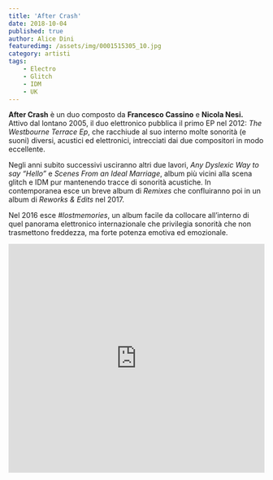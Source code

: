 ```yaml
---
title: 'After Crash'
date: 2018-10-04
published: true
author: Alice Dini
featuredimg: /assets/img/0001515305_10.jpg
category: artisti
tags:
    - Electro
    - Glitch
    - IDM
    - UK
---
```


**After Crash** è un duo composto da **Francesco Cassino** e **Nicola Nesi.** Attivo dal lontano 2005, il duo elettronico pubblica il primo EP nel 2012: *The Westbourne Terrace Ep*, che racchiude al suo interno molte sonorità (e suoni) diversi, acustici ed elettronici, intrecciati dai due compositori in modo eccellente.

Negli anni subito successivi usciranno altri due lavori, *Any Dyslexic Way to say “Hello”* e *Scenes From an Ideal Marriage*, album più vicini alla scena glitch e IDM pur mantenendo tracce di sonorità acustiche. In contemporanea esce un breve album di *Remixes* che confluiranno poi in un album di *Reworks &amp; Edits* nel 2017.

Nel 2016 esce *\#lostmemories*, un album facile da collocare all’interno di quel panorama elettronico internazionale che privilegia sonorità che non trasmettono freddezza, ma forte potenza emotiva ed emozionale.

<iframe frameborder="no" height="450" scrolling="no" src="http://w.soundcloud.com/player/?url=http%3A//api.soundcloud.com/playlists/657353289&color=%230c0e0d&auto_play=false&hide_related=false&show_comments=true&show_user=true&show_reposts=false&show_teaser=true&visual=true" width="100%"></iframe>
